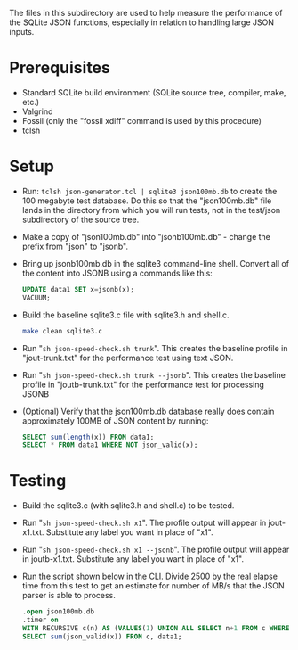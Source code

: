 The files in this subdirectory are used to help measure the performance
of the SQLite JSON functions, especially in relation to handling large
JSON inputs.

# Prerequisites

* Standard SQLite build environment (SQLite source tree, compiler, make, etc.)
* Valgrind
* Fossil (only the "fossil xdiff" command is used by this procedure)
* tclsh

# Setup

* Run: `tclsh json-generator.tcl | sqlite3 json100mb.db` to create
      the 100 megabyte test database.  Do this so that the "json100mb.db"
      file lands in the directory from which you will run tests, not in
      the test/json subdirectory of the source tree.
* Make a copy of "json100mb.db" into "jsonb100mb.db" - change the prefix
      from "json" to "jsonb".
* Bring up jsonb100mb.db in the sqlite3 command-line shell.
  Convert all of the content into JSONB using a commands like this:

    ```sql
    UPDATE data1 SET x=jsonb(x);
    VACUUM;
    ```

* Build the baseline sqlite3.c file with sqlite3.h and shell.c.

  ```sh
  make clean sqlite3.c
  ```

* Run "`sh json-speed-check.sh trunk`".   This creates the baseline
      profile in "jout-trunk.txt" for the performance test using text JSON.
* Run "`sh json-speed-check.sh trunk --jsonb`".  This creates the
      baseline profile in "joutb-trunk.txt" for the performance test
      for processing JSONB
* (Optional) Verify that the json100mb.db database really does contain
  approximately 100MB of JSON content by running:

    ```sql
    SELECT sum(length(x)) FROM data1;
    SELECT * FROM data1 WHERE NOT json_valid(x);
    ```

# Testing

* Build the sqlite3.c (with sqlite3.h and shell.c) to be tested.
* Run "`sh json-speed-check.sh x1`".  The profile output will appear in jout-x1.txt.  Substitute any label you want in place of "x1".
* Run "`sh json-speed-check.sh x1 --jsonb`".  The profile output will appear in joutb-x1.txt.  Substitute any label you want in place of "x1".
* Run the script shown below in the CLI. Divide 2500 by the real elapse time from this test to get an estimate for number of MB/s that the JSON parser is able to process.

    ```sql
    .open json100mb.db
    .timer on
    WITH RECURSIVE c(n) AS (VALUES(1) UNION ALL SELECT n+1 FROM c WHERE n<25)
    SELECT sum(json_valid(x)) FROM c, data1;
    ```
